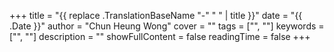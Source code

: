+++ 
title = "{{ replace .TranslationBaseName "-" " " | title }}" 
date = "{{ .Date }}" 
author = "Chun Heung Wong" 
cover = "" 
tags = ["", ""] 
keywords = ["", ""] 
description = "" 
showFullContent = false
readingTime = false 
+++